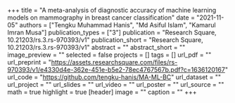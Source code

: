 +++
title = "A meta-analysis of diagnostic accuracy of machine learning models on mammography in breast cancer classification"
date = "2021-11-05"
authors = ["Tengku Muhammad Hanis", "Md Asiful Islam", "Kamarul Imran Musa"]
publication_types = ["3"]
publication = "Research Square, 10.21203/rs.3.rs-970393/v1"
publication_short = "Research Square, 10.21203/rs.3.rs-970393/v1"
abstract = ""
abstract_short = ""
image_preview = ""
selected = false
projects = []
tags = []
url_pdf = ""
url_preprint = "https://assets.researchsquare.com/files/rs-970393/v1/e4330d4e-362e-451e-b5e2-78ec4767567b.pdf?c=1636120167"
url_code = "https://github.com/tengku-hanis/MA-ML-BC"
url_dataset = ""
url_project = ""
url_slides = ""
url_video = ""
url_poster = ""
url_source = ""
math = true
highlight = true
[header]
image = ""
caption = ""
+++
